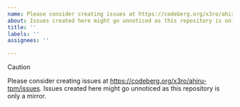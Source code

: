```yaml
---
name: Please consider creating issues at https://codeberg.org/x3ro/ahiru-tpm/issues
about: Issues created here might go unnoticed as this repository is only a mirror.
title: ''
labels: ''
assignees: ''

---
```


> [!CAUTION]
> 
> Please consider creating issues at https://codeberg.org/x3ro/ahiru-tpm/issues.
> Issues created here might go unnoticed as this repository is only a mirror.
